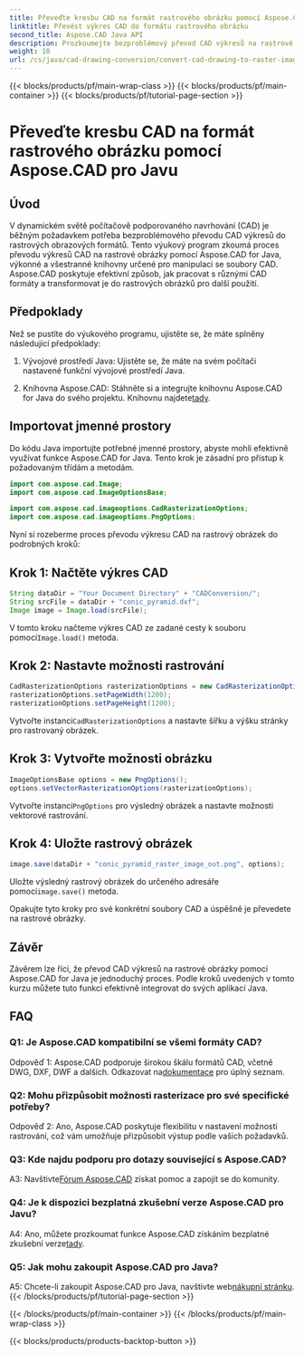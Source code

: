```yaml
---
title: Převeďte kresbu CAD na formát rastrového obrázku pomocí Aspose.CAD pro Javu
linktitle: Převést výkres CAD do formátu rastrového obrázku
second_title: Aspose.CAD Java API
description: Prozkoumejte bezproblémový převod CAD výkresů na rastrové obrázky pomocí Aspose.CAD for Java. Pro efektivní integraci postupujte podle našeho podrobného průvodce.
weight: 10
url: /cs/java/cad-drawing-conversion/convert-cad-drawing-to-raster-image/
---
```


{{< blocks/products/pf/main-wrap-class >}}
{{< blocks/products/pf/main-container >}}
{{< blocks/products/pf/tutorial-page-section >}}

# Převeďte kresbu CAD na formát rastrového obrázku pomocí Aspose.CAD pro Javu

## Úvod

V dynamickém světě počítačově podporovaného navrhování (CAD) je běžným požadavkem potřeba bezproblémového převodu CAD výkresů do rastrových obrazových formátů. Tento výukový program zkoumá proces převodu výkresů CAD na rastrové obrázky pomocí Aspose.CAD for Java, výkonné a všestranné knihovny určené pro manipulaci se soubory CAD. Aspose.CAD poskytuje efektivní způsob, jak pracovat s různými CAD formáty a transformovat je do rastrových obrázků pro další použití.

## Předpoklady

Než se pustíte do výukového programu, ujistěte se, že máte splněny následující předpoklady:

1. Vývojové prostředí Java: Ujistěte se, že máte na svém počítači nastavené funkční vývojové prostředí Java.

2. Knihovna Aspose.CAD: Stáhněte si a integrujte knihovnu Aspose.CAD for Java do svého projektu. Knihovnu najdete[tady](https://releases.aspose.com/cad/java/).

## Importovat jmenné prostory

Do kódu Java importujte potřebné jmenné prostory, abyste mohli efektivně využívat funkce Aspose.CAD for Java. Tento krok je zásadní pro přístup k požadovaným třídám a metodám.

```java
import com.aspose.cad.Image;
import com.aspose.cad.ImageOptionsBase;

import com.aspose.cad.imageoptions.CadRasterizationOptions;
import com.aspose.cad.imageoptions.PngOptions;
```

Nyní si rozeberme proces převodu výkresu CAD na rastrový obrázek do podrobných kroků:

## Krok 1: Načtěte výkres CAD

```java
String dataDir = "Your Document Directory" + "CADConversion/";
String srcFile = dataDir + "conic_pyramid.dxf";
Image image = Image.load(srcFile);
```

 V tomto kroku načteme výkres CAD ze zadané cesty k souboru pomocí`Image.load()` metoda.

## Krok 2: Nastavte možnosti rastrování

```java
CadRasterizationOptions rasterizationOptions = new CadRasterizationOptions();
rasterizationOptions.setPageWidth(1200);
rasterizationOptions.setPageHeight(1200);
```

 Vytvořte instanci`CadRasterizationOptions` a nastavte šířku a výšku stránky pro rastrovaný obrázek.

## Krok 3: Vytvořte možnosti obrázku

```java
ImageOptionsBase options = new PngOptions();
options.setVectorRasterizationOptions(rasterizationOptions);
```

 Vytvořte instanci`PngOptions` pro výsledný obrázek a nastavte možnosti vektorové rastrování.

## Krok 4: Uložte rastrový obrázek

```java
image.save(dataDir + "conic_pyramid_raster_image_out.png", options);
```

 Uložte výsledný rastrový obrázek do určeného adresáře pomocí`image.save()` metoda.

Opakujte tyto kroky pro své konkrétní soubory CAD a úspěšně je převedete na rastrové obrázky.

## Závěr

Závěrem lze říci, že převod CAD výkresů na rastrové obrázky pomocí Aspose.CAD for Java je jednoduchý proces. Podle kroků uvedených v tomto kurzu můžete tuto funkci efektivně integrovat do svých aplikací Java.

## FAQ

### Q1: Je Aspose.CAD kompatibilní se všemi formáty CAD?

 Odpověď 1: Aspose.CAD podporuje širokou škálu formátů CAD, včetně DWG, DXF, DWF a dalších. Odkazovat na[dokumentace](https://reference.aspose.com/cad/java/) pro úplný seznam.

### Q2: Mohu přizpůsobit možnosti rasterizace pro své specifické potřeby?

Odpověď 2: Ano, Aspose.CAD poskytuje flexibilitu v nastavení možností rastrování, což vám umožňuje přizpůsobit výstup podle vašich požadavků.

### Q3: Kde najdu podporu pro dotazy související s Aspose.CAD?

 A3: Navštivte[Fórum Aspose.CAD](https://forum.aspose.com/c/cad/19) získat pomoc a zapojit se do komunity.

### Q4: Je k dispozici bezplatná zkušební verze Aspose.CAD pro Javu?

 A4: Ano, můžete prozkoumat funkce Aspose.CAD získáním bezplatné zkušební verze[tady](https://releases.aspose.com/).

### Q5: Jak mohu zakoupit Aspose.CAD pro Java?

 A5: Chcete-li zakoupit Aspose.CAD pro Java, navštivte web[nákupní stránku](https://purchase.aspose.com/buy).
{{< /blocks/products/pf/tutorial-page-section >}}

{{< /blocks/products/pf/main-container >}}
{{< /blocks/products/pf/main-wrap-class >}}

{{< blocks/products/products-backtop-button >}}
